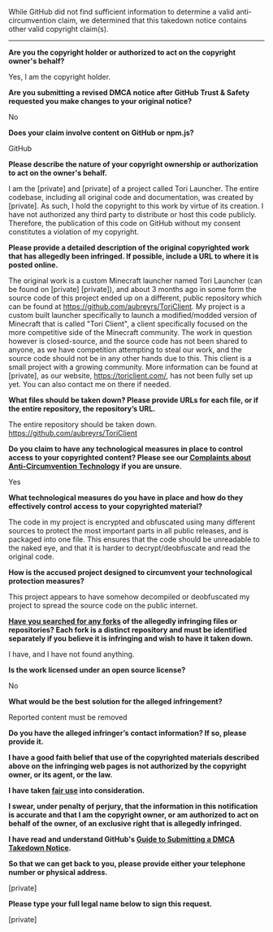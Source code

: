 While GitHub did not find sufficient information to determine a valid anti-circumvention claim, we determined that this takedown notice contains other valid copyright claim(s).

---

**Are you the copyright holder or authorized to act on the copyright owner's behalf?**

Yes, I am the copyright holder.

**Are you submitting a revised DMCA notice after GitHub Trust & Safety requested you make changes to your original notice?**

No

**Does your claim involve content on GitHub or npm.js?**

GitHub

**Please describe the nature of your copyright ownership or authorization to act on the owner's behalf.**

I am the [private] and [private] of a project called Tori Launcher. The entire codebase, including all original code and documentation, was created by [private]. As such, I hold the copyright to this work by virtue of its creation. I have not authorized any third party to distribute or host this code publicly. Therefore, the publication of this code on GitHub without my consent constitutes a violation of my copyright.

**Please provide a detailed description of the original copyrighted work that has allegedly been infringed. If possible, include a URL to where it is posted online.**

The original work is a custom Minecraft launcher named Tori Launcher (can be found on [private] [private]), and about 3 months ago in some form the source code of this project ended up on a different, public repository which can be found at https://github.com/aubreyrs/ToriClient. My project is a custom built launcher specifically to launch a modified/modded version of Minecraft that is called "Tori Client", a client specifically focused on the more competitive side of the Minecraft community. The work in question however is closed-source, and the source code has not been shared to anyone, as we have competition attempting to steal our work, and the source code should not be in any other hands due to this. This client is a small project with a growing community. More information can be found at [private], as our website, https://toriclient.com/, has not been fully set up yet. You can also contact me on there if needed.

**What files should be taken down? Please provide URLs for each file, or if the entire repository, the repository’s URL.**

The entire repository should be taken down.  
https://github.com/aubreyrs/ToriClient

**Do you claim to have any technological measures in place to control access to your copyrighted content? Please see our <a href="https://docs.github.com/articles/guide-to-submitting-a-dmca-takedown-notice#complaints-about-anti-circumvention-technology">Complaints about Anti-Circumvention Technology</a> if you are unsure.**

Yes

**What technological measures do you have in place and how do they effectively control access to your copyrighted material?**

The code in my project is encrypted and obfuscated using many different sources to protect the most important parts in all public releases, and is packaged into one file. This ensures that the code should be unreadable to the naked eye, and that it is harder to decrypt/deobfuscate and read the original code.

**How is the accused project designed to circumvent your technological protection measures?**

This project appears to have somehow decompiled or deobfuscated my project to spread the source code on the public internet.

**<a href="https://docs.github.com/articles/dmca-takedown-policy#b-what-about-forks-or-whats-a-fork">Have you searched for any forks</a> of the allegedly infringing files or repositories? Each fork is a distinct repository and must be identified separately if you believe it is infringing and wish to have it taken down.**

I have, and I have not found anything.

**Is the work licensed under an open source license?**

No

**What would be the best solution for the alleged infringement?**

Reported content must be removed

**Do you have the alleged infringer’s contact information? If so, please provide it.**

**I have a good faith belief that use of the copyrighted materials described above on the infringing web pages is not authorized by the copyright owner, or its agent, or the law.**

**I have taken <a href="https://www.lumendatabase.org/topics/22">fair use</a> into consideration.**

**I swear, under penalty of perjury, that the information in this notification is accurate and that I am the copyright owner, or am authorized to act on behalf of the owner, of an exclusive right that is allegedly infringed.**

**I have read and understand GitHub's <a href="https://docs.github.com/articles/guide-to-submitting-a-dmca-takedown-notice/">Guide to Submitting a DMCA Takedown Notice</a>.**

**So that we can get back to you, please provide either your telephone number or physical address.**

[private]

**Please type your full legal name below to sign this request.**

[private]
